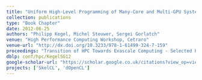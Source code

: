 ```yaml
---
title: "Uniform High-Level Programming of Many-Core and Multi-GPU Systems"
collection: publications
type: "Book Chapter"
date: 2012-06-25
authors: "Philipp Kegel, Michel Steuwer, Sergei Gorlatch"
venue: "High Performance Computing Workshop, Cetraro"
venue-url: "http://dx.doi.org/10.3233/978-1-61499-324-7-159"
proceedings: "Transition of HPC Towards Exascale Computing - Selected Papers from the High Performance Computing Workshop, Cetraro, Italy, June 25-29, 2012."
dblp: conf/hpc/KegelSG12
google-scholar-url: "https://scholar.google.co.uk/citations?view_op=view_citation&hl=en&user=XdXJRZEAAAAJ&cstart=20&pagesize=80&citation_for_view=XdXJRZEAAAAJ:Tyk-4Ss8FVUC"
projects: ['SkelCL', 'dOpenCL']
---
```

